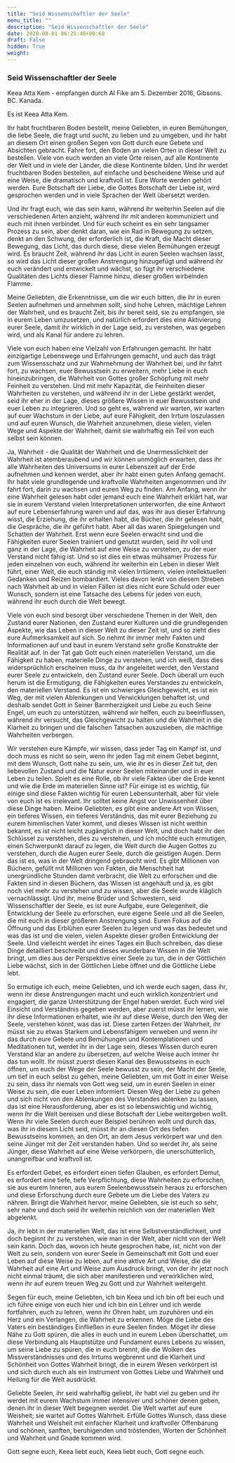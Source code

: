 ```yaml
---
title: "Seid Wissenschaftler der Seele"
menu_title: ""
description: "Seid Wissenschaftler der Seele"
date: 2020-08-01 06:25:48+00:68
draft: False
hidden: True
weight:
---
```

### Seid Wissenschaftler der Seele

Keea Atta Kem - empfangen durch Al Fike am 5. Dezember 2016, Gibsons. BC. Kanada.

Es ist Keea Atta Kem.

Ihr habt fruchtbaren Boden bestellt, meine Geliebten, in euren Bemühungen, die liebe Seele, die fragt und sucht, zu lieben und zu umgeben, und ihr habt an diesem Ort einen großen Segen von Gott durch eure Gebete und Absichten gebracht.
Fahre fort, den Boden an vielen Orten in dieser Welt zu bestellen. Viele von euch werden an viele Orte reisen, auf alle Kontinente der Welt und in viele der Länder, die diese Kontinente bilden. Und ihr werdet fruchtbaren Boden bestellen, auf einfache und bescheidene Weise und auf eine Weise, die dramatisch und kraftvoll ist. Eure Worte werden gehört werden. Eure Botschaft der Liebe, die Gottes Botschaft der Liebe ist, wird gesprochen werden und in viele Sprachen der Welt übersetzt werden.

Und ihr fragt euch, wie das sein kann, während ihr weiterhin Seelen auf die verschiedenen Arten anzieht, während ihr mit anderen kommuniziert und euch mit ihnen verbindet. Und für euch scheint es ein sehr langsamer Prozess zu sein, aber denkt daran, wie ein Rad in Bewegung zu setzen, denkt an den Schwung, der erforderlich ist, die Kraft, die Macht dieser Bewegung, das Licht, das durch diese, diese vielen Bemühungen erzeugt wird. Es braucht Zeit, während ihr das Licht in euren Seelen wachsen lasst, so wird das Licht dieser großen Anstrengung hinzugefügt und während ihr euch verändert und entwickelt und wächst, so fügt ihr verschiedene Qualitäten des Lichts dieser Flamme hinzu, dieser großen wirbelnden Flamme.

Meine Geliebten, die Erkenntnisse, um die wir euch bitten, die ihr in euren Seelen aufnehmen und annehmen sollt, sind hohe Lehren, mächtige Lehren der Wahrheit, und es braucht Zeit, bis ihr bereit seid, sie zu empfangen, sie in eurem Leben umzusetzen, und natürlich erfordert dies eine Aktivierung eurer Seele, damit ihr wirklich in der Lage seid, zu verstehen, was gegeben wird, und als Kanal für andere zu lehren.

Viele von euch haben eine Vielzahl von Erfahrungen gemacht. Ihr habt einzigartige Lebenswege und Erfahrungen gemacht, und auch das trägt zum Wissensschatz und zur Wahrnehmung der Wahrheit bei, und ihr fahrt fort, zu wachsen, euer Bewusstsein zu erweitern, mehr Liebe in euch hineinzubringen, die Wahrheit von Gottes großer Schöpfung mit mehr Feinheit zu verstehen. Und mit mehr Kapazität, die Feinheiten dieser Wahrheiten zu verstehen, und während ihr in der Liebe gestärkt werdet, seid ihr eher in der Lage, dieses größere Wissen in euer Bewusstsein und euer Leben zu integrieren. Und so geht es, während wir warten, wir warten auf euer Wachstum in der Liebe, auf eure Fähigkeit, den Irrtum loszulassen und auf euren Wunsch, die Wahrheit anzunehmen, diese vielen, vielen Wege und Aspekte der Wahrheit, damit sie wahrhaftig ein Teil von euch selbst sein können.

Ja, Wahrheit - die Qualität der Wahrheit und die Unermesslichkeit der Wahrheit ist atemberaubend und wir können unmöglich erwarten, dass ihr alle Wahrheiten des Universums in eurer Lebenszeit auf der Erde aufnehmen und kennen werdet, aber ihr habt einen guten Anfang gemacht. Ihr habt viele grundlegende und kraftvolle Wahrheiten angenommen und ihr fahrt fort, darin zu wachsen und euren Weg zu finden. Am Anfang, wenn ihr eine Wahrheit gelesen habt oder jemand euch eine Wahrheit erklärt hat, war sie in eurem Verstand vielen Interpretationen unterworfen, die eine Antwort auf eure Lebenserfahrung waren und auf das, was ihr aus dieser Erfahrung wisst, die Erziehung, die ihr erhalten habt, die Bücher, die ihr gelesen habt, die Gespräche, die ihr geführt habt. Aber all das waren Spiegelungen und Schatten der Wahrheit. Erst wenn eure Seelen erwacht sind und die Fähigkeiten eurer Seelen trainiert und genutzt wurden, seid ihr voll und ganz in der Lage, die Wahrheit auf eine Weise zu verstehen, zu der euer Verstand nicht fähig ist. Und so ist dies ein etwas mühsamer Prozess für jeden einzelnen von euch, während ihr weiterhin ein Leben in dieser Welt führt, einer Welt, die euch ständig mit vielen Irrtümern, vielen intellektuellen Gedanken und Reizen bombardiert. Vieles davon lenkt von diesem Streben nach Wahrheit ab und in vielen Fällen ist dies nicht eure Schuld oder euer Wunsch, sondern ist eine Tatsache des Lebens für jeden von euch, während ihr euch durch die Welt bewegt.

Viele von euch sind besorgt über verschiedene Themen in der Welt, den Zustand eurer Nationen, den Zustand eurer Kulturen und die grundlegenden Aspekte, wie das Leben in dieser Welt zu dieser Zeit ist, und so zieht dies eure Aufmerksamkeit auf sich. So nehmt ihr immer mehr Fakten und Informationen auf und baut in eurem Verstand sehr große Konstrukte der Realität auf. In der Tat gab Gott euch einen materiellen Verstand, um die Fähigkeit zu haben, materielle Dinge zu verstehen, und ich weiß, dass dies widersprüchlich erscheinen muss, da ihr angeleitet werdet, den Verstand eurer Seele zu entwickeln, den Zustand eurer Seele. Doch überall um euch herum ist die Ermutigung, die Fähigkeiten eures Verstandes zu entwickeln, den materiellen Verstand. Es ist ein schwieriges Gleichgewicht, es ist ein Weg, der mit vielen Ablenkungen und Verwicklungen behaftet ist, und deshalb sendet Gott in Seiner Barmherzigkeit und Liebe zu euch Seine Engel, um euch zu unterstützen, während wir helfen, euch zu beeinflussen, während ihr versucht, das Gleichgewicht zu halten und die Wahrheit in die Klarheit zu bringen und die falschen Tatsachen auszusieben, die mächtige Wahrheiten verbergen.

Wir verstehen eure Kämpfe, wir wissen, dass jeder Tag ein Kampf ist, und doch muss es nicht so sein, wenn ihr jeden Tag mit einem Gebet beginnt, mit dem Wunsch, Gott nahe zu sein, um, wie ihr es in dieser Zeit tut, den liebevollen Zustand und die Natur eurer Seelen miteinander und in euer Leben zu teilen. Spielt es eine Rolle, ob ihr viele Fakten über die Erde kennt und wie die Erde im materiellen Sinne ist? Für einige ist es wichtig, für einige sind diese Fakten wichtig für euren Lebensunterhalt, aber für viele von euch ist es irrelevant. Ihr solltet keine Angst vor Unwissenheit über diese Dinge haben. Meine Geliebten, es gibt eine andere Art von Wissen, ein tieferes Wissen, ein tieferes Verständnis, das mit eurer Beziehung zu eurem himmlischen Vater kommt, und dieses Wissen ist nicht weithin bekannt, es ist nicht leicht zugänglich in dieser Welt, und doch habt ihr den Schlüssel zu verstehen, dies zu verstehen, und ich möchte euch ermutigen, einen Schwerpunkt darauf zu legen, die Welt durch die Augen Gottes zu verstehen, durch die Augen eurer Seele, durch die geistigen Augen. Denn das ist es, was in der Welt dringend gebraucht wird. Es gibt Millionen von Büchern, gefüllt mit Millionen von Fakten, die Menschheit hat unergründliche Stunden damit verbracht, die Welt zu erforschen und die Fakten sind in diesen Büchern, das Wissen ist angehäuft und ja, es gibt noch viel mehr zu verstehen und zu wissen, aber die Seele wurde kläglich vernachlässigt. Und ihr, meine Brüder und Schwestern, seid Wissenschaftler der Seele, es ist eure Aufgabe, eure Gelegenheit, die Entwicklung der Seele zu erforschen, eure eigene Seele und all die Seelen, die mit euch in dieser größeren Anstrengung sind. Euren Fokus auf die Öffnung und das Erblühen eurer Seelen zu legen und was das bedeutet und was das ist und die vielen, vielen Aspekte dieser großen Entwicklung der Seele. Und vielleicht werdet ihr eines Tages ein Buch schreiben, das diese Dinge detailliert beschreibt und dieses wunderbare Wissen in die Welt bringt, um dies aus der Perspektive einer Seele zu tun, die in der Göttlichen Liebe wächst, sich in der Göttlichen Liebe öffnet und die Göttliche Liebe lebt.

So ermutige ich euch, meine Geliebten, und ich werde euch sagen, dass ihr, wenn ihr diese Anstrengungen macht und euch wirklich konzentriert und engagiert, die ganze Unterstützung der Engel haben werdet. Euch wird viel Einsicht und Verständnis gegeben werden, aber zuerst müsst ihr lernen, wie ihr diese Informationen erhaltet, wie ihr auf diese Weise, durch den Weg der Seele, verstehen könnt, was das ist. Diese zarten Fetzen der Wahrheit, ihr müsst sie zu etwas Starkem und Lebensfähigem verweben und wenn ihr das durch eure Gebete und Bemühungen und Kontemplationen und Meditationen tut, werdet ihr in der Lage sein, dieses Wissen durch euren Verstand klar an andere zu übersetzen, auf welche Weise auch immer ihr das tun wollt. Ihr müsst zuerst diesen Kanal des Bewusstseins in euch öffnen, um euch der Wege der Seele bewusst zu sein, der Macht der Seele, um tief in euch selbst zu gehen, meine Geliebten, um mit Gott in einer Weise zu sein, dass ihr niemals von Gott weg seid, um in euren Seelen in einer Weise zu sein, die euer Leben informiert. Diesen Weg der Liebe zu gehen und sich nicht von den Ablenkungen des Verstandes ablenken zu lassen, das ist eine Herausforderung, aber es ist so lebenswichtig und wichtig, wenn ihr die Welt bereisen und diese Botschaft der Liebe weitergeben wollt. Wenn ihr viele Seelen durch euer Beispiel berühren wollt und durch das, was ihr in diesem Licht seid, müsst ihr an diesen Ort des tiefen Bewusstseins kommen, an den Ort, an dem Jesus verkörpert war und den seine Jünger mit der Zeit verstanden haben. Und so werdet ihr, als seine Jünger, diese Wahrheit auf eine Weise verkörpern, die unerschütterlich, unangreifbar und kraftvoll ist.

Es erfordert Gebet, es erfordert einen tiefen Glauben, es erfordert Demut, es erfordert eine tiefe, tiefe Verpflichtung, diese Wahrheiten zu erforschen, sie aus eurem Inneren, aus eurem Seelenbewusstsein heraus zu erforschen und diese Erforschung durch eure Gebete um die Liebe des Vaters zu nähren. Bringt die Wahrheit hervor, meine Geliebten, sie ist euch so sehr, sehr nahe und doch seid ihr weiterhin reichlich von der materiellen Welt abgelenkt.

Ja, ihr lebt in der materiellen Welt, das ist eine Selbstverständlichkeit, und doch beginnt ihr zu verstehen, wie man in der Welt, aber nicht von der Welt sein kann. Doch das, wovon ich heute gesprochen habe, ist, nicht von der Welt zu sein, sondern von eurer Seele in Gemeinschaft mit Gott und euer Leben auf diese Weise zu leben, auf eine aktive Art und Weise, die die Wahrheit auf eine Art und Weise zum Ausdruck bringt, von der ihr jetzt noch nicht einmal träumt, die sich aber manifestieren und verwirklichen wird, wenn ihr auf eurem treuen Weg zu Gott und zur Wahrheit weitergeht.

Segen für euch, meine Geliebten, ich bin Keea und ich bin oft bei euch und ich führe einige von euch hier und ich bin ein Lehrer und ich werde fortfahren, euch zu lehren, wenn ihr Ohren habt, um zuzuhören und ein Herz und ein Verlangen, die Wahrheit zu erkennen. Möge die Liebe des Vaters ein beständiges Einfließen in eure Seelen finden. Möget ihr diese Nähe zu Gott spüren, die alles in euch und in eurem Leben überschattet, um diese Verbindung als Hauptstütze und Fundament eures Lebens zu wissen, um seine Liebe zu spüren, die in euch brennt, die die Wolken des Missverständnisses und des Irrtums wegbrennt und die Klarheit und Schönheit von Gottes Wahrheit bringt, die in eurem Wesen verkörpert ist und sich durch euch als ein Instrument von Gottes Liebe und Wahrheit und Heilung für die Welt ausdrückt.

Geliebte Seelen, ihr seid wahrhaftig geliebt, ihr habt viel zu geben und ihr werdet mit eurem Wachstum immer intensiver und schöner denen geben, denen ihr in dieser Welt begegnen werdet. Die Welt wartet auf eure Weisheit; sie wartet auf Gottes Wahrheit. Erfülle Gottes Wunsch, dass diese Wahrheit und Weisheit mit einfacher Klarheit und kraftvoller Offenbarung und schönen, sanften, beruhigenden und tröstenden, Worten der Schönheit und Wahrheit und Gnade kommen wird.

Gott segne euch, Keea liebt euch, Keea liebt euch, Gott segne euch.
